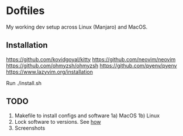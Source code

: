 # Doftiles
My working dev setup across Linux (Manjaro) and MacOS.

## Installation
https://github.com/kovidgoyal/kitty
https://github.com/neovim/neovim
https://github.com/ohmyzsh/ohmyzsh
https://github.com/pyenv/pyenv
https://www.lazyvim.org/installation

Run ./install.sh

## TODO
1) Makefile to install configs and software
1a) MacOS
1b) Linux
2) Lock software to versions. See [how](https://github.com/flatpak/flatpak/issues/3097#issuecomment-530583469)
3) Screenshots

